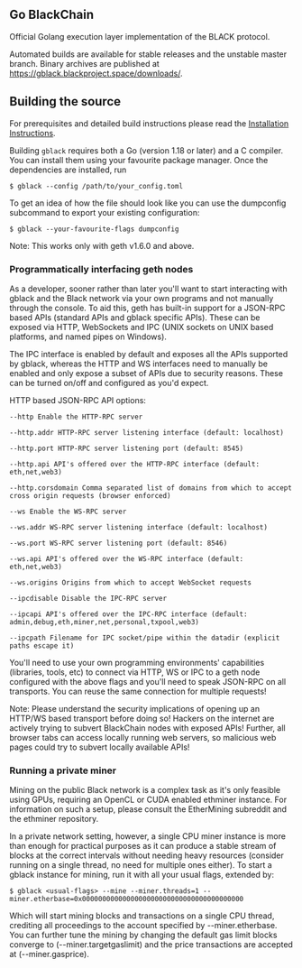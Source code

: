 ## Go BlackChain

Official Golang execution layer implementation of the BLACK protocol.


Automated builds are available for stable releases and the unstable master branch. Binary
archives are published at https://gblack.blackproject.space/downloads/.

## Building the source

For prerequisites and detailed build instructions please read the [Installation Instructions]().

Building `gblack` requires both a Go (version 1.18 or later) and a C compiler. You can install
them using your favourite package manager. Once the dependencies are installed, run

```shell
$ gblack --config /path/to/your_config.toml
```
To get an idea of how the file should look like you can use the dumpconfig subcommand to export your existing configuration:

```shell 
$ gblack --your-favourite-flags dumpconfig
```
Note: This works only with geth v1.6.0 and above.

### Programmatically interfacing geth nodes

As a developer, sooner rather than later you'll want to start interacting with gblack and the Black network via your own programs and not manually through the console. To aid this, geth has built-in support for a JSON-RPC based APIs (standard APIs and gblack specific APIs). These can be exposed via HTTP, WebSockets and IPC (UNIX sockets on UNIX based platforms, and named pipes on Windows).

The IPC interface is enabled by default and exposes all the APIs supported by gblack, whereas the HTTP and WS interfaces need to manually be enabled and only expose a subset of APIs due to security reasons. These can be turned on/off and configured as you'd expect.

HTTP based JSON-RPC API options:
```shell
--http Enable the HTTP-RPC server

--http.addr HTTP-RPC server listening interface (default: localhost)

--http.port HTTP-RPC server listening port (default: 8545)

--http.api API's offered over the HTTP-RPC interface (default: eth,net,web3)

--http.corsdomain Comma separated list of domains from which to accept cross origin requests (browser enforced)

--ws Enable the WS-RPC server

--ws.addr WS-RPC server listening interface (default: localhost)

--ws.port WS-RPC server listening port (default: 8546)

--ws.api API's offered over the WS-RPC interface (default: eth,net,web3)

--ws.origins Origins from which to accept WebSocket requests

--ipcdisable Disable the IPC-RPC server

--ipcapi API's offered over the IPC-RPC interface (default: admin,debug,eth,miner,net,personal,txpool,web3)

--ipcpath Filename for IPC socket/pipe within the datadir (explicit paths escape it)
```
You'll need to use your own programming environments' capabilities (libraries, tools, etc) to connect via HTTP, WS or IPC to a geth node configured with the above flags and you'll need to speak JSON-RPC on all transports. You can reuse the same connection for multiple requests!


Note: Please understand the security implications of opening up an HTTP/WS based transport before doing so! Hackers on the internet are actively trying to subvert BlackChain nodes with exposed APIs! Further, all browser tabs can access locally running web servers, so malicious web pages could try to subvert locally available APIs!

### Running a private miner

Mining on the public Black network is a complex task as it's only feasible using GPUs, requiring an OpenCL or CUDA enabled ethminer instance. For information on such a setup, please consult the EtherMining subreddit and the ethminer repository.

In a private network setting, however, a single CPU miner instance is more than enough for practical purposes as it can produce a stable stream of blocks at the correct intervals without needing heavy resources (consider running on a single thread, no need for multiple ones either). To start a gblack instance for mining, run it with all your usual flags, extended by:
```shell
$ gblack <usual-flags> --mine --miner.threads=1 --miner.etherbase=0x0000000000000000000000000000000000000000
```
Which will start mining blocks and transactions on a single CPU thread, crediting all proceedings to the account specified by --miner.etherbase. You can further tune the mining by changing the default gas limit blocks converge to (--miner.targetgaslimit) and the price transactions are accepted at (--miner.gasprice).
